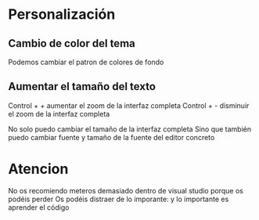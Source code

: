 # Personalización

## Cambio de color del tema

Podemos cambiar el patron de colores de fondo

## Aumentar el tamaño del texto

Control + + aumentar el zoom de la interfaz completa
Control + - disminuir el zoom de la interfaz completa

No solo puedo cambiar el tamaño de la interfaz completa
Sino que también puedo cambiar fuente y tamaño de la fuente del editor concreto

# Atencion

No os recomiendo meteros demasiado dentro de visual studio porque os podéis perder
Os podéis distraer de lo imporante: y lo importante es aprender el código


